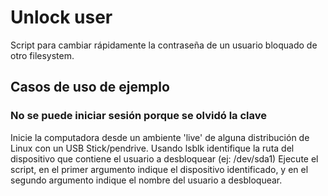 # Unlock user

Script para cambiar rápidamente la contraseña de un usuario bloquado de otro filesystem.

## Casos de uso de ejemplo
### No se puede iniciar sesión porque se olvidó la clave
Inicie la computadora desde un ambiente 'live' de alguna distribución de Linux con un USB Stick/pendrive. Usando lsblk identifique la ruta del dispositivo que contiene el usuario a desbloquear (ej: /dev/sda1)
Ejecute el script, en el primer argumento indique el dispositivo identificado, y en el segundo argumento indique el nombre del usuario a desbloquear.
